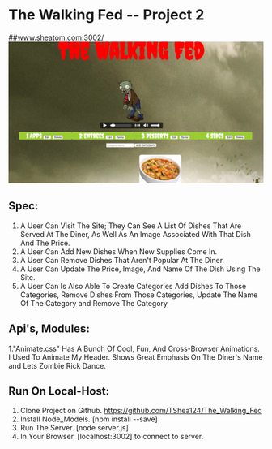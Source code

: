 # The Walking Fed -- Project 2
##www.sheatom.com:3002/
![alt tag](public/images/deadcopy.png)
## Spec:

1. A User Can Visit The Site; They Can See A List Of Dishes That Are Served At The Diner, As Well As An Image Associated With That Dish And The Price.
2. A User Can Add New Dishes When New Supplies Come In.
3. A User Can Remove Dishes That Aren't Popular At The Diner.
4. A User Can Update The Price, Image, And Name Of The Dish Using The Site.
5. A User Can Is Also Able To Create Categories Add Dishes To Those Categories, Remove Dishes From Those Categories, Update The Name Of The Category and Remove The Category

## Api's, Modules:

1."Animate.css" Has A Bunch Of Cool, Fun, And Cross-Browser Animations. I Used To Animate My Header. Shows Great Emphasis On The Diner's Name and Lets Zombie Rick Dance.

## Run On Local-Host:

1. Clone Project on Github. https://github.com/TShea124/The_Walking_Fed
2. Install Node_Models. [npm install --save]
3. Run The Server. [node server.js]
4. In Your Browser, [localhost:3002] to connect to server.
